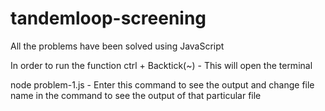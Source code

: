 # tandemloop-screening

All the problems have been solved using JavaScript

In order to run the function
ctrl + Backtick(~) - This will open the terminal

node problem-1.js - Enter this command to see the output and change file name in the command to see the output of that particular file
